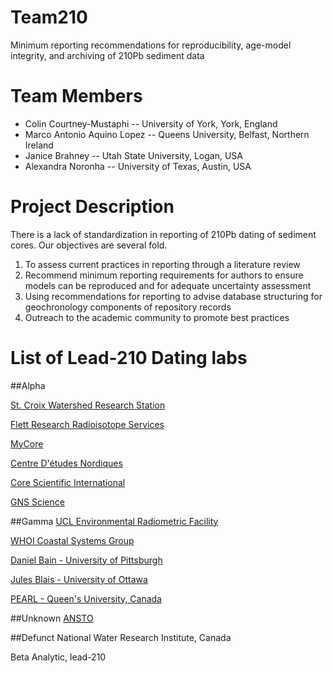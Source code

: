# Team210

Minimum reporting recommendations for reproducibility, age-model integrity, and archiving of 210Pb sediment data

# Team Members
  * Colin Courtney-Mustaphi -- University of York, York, England
  * Marco Antonio Aquino Lopez -- Queens University, Belfast, Northern Ireland
  * Janice Brahney -- Utah State University, Logan, USA
  * Alexandra Noronha -- University of Texas, Austin, USA
  
# Project Description

  There is a lack of standardization in reporting of 210Pb dating of sediment cores. Our objectives are several fold.
  1. To assess  current practices in reporting through a literature review 
  2. Recommend minimum reporting requirements for authors to ensure models can be reproduced and for adequate uncertainty assessment
  3. Using recommendations for reporting to advise database structuring for geochronology components of repository records
  4. Outreach to the academic community to promote best practices
  
# List of Lead-210 Dating labs
##Alpha

[St. Croix Watershed Research Station](https://www.smm.org/scwrs/facilities/laboratories)

[Flett Research Radioisotope Services](http://www.flettresearch.ca/Home.html)

[MyCore](http://mycore.ca/)

[Centre D'études Nordiques](http://www.cen.ulaval.ca/en/page.aspx?lien=labradio)

[Core Scientific International](http://www.corescientificinternationals.com/services.html)

[GNS Science](http://www.gns.cri.nz/Home/Services/Laboratories-Facilities/Cosmogenic-Isotope-and-Radiochemistry-Laboratory/Sample-Processing/Sediment-dating-with-210Pb)

##Gamma
[UCL Environmental Radiometric Facility](http://www.geog.ucl.ac.uk/about-the-department/support-services/ucl-environmental-radiometric-facility)

[WHOI Coastal Systems Group](http://web.whoi.edu/coastal-group/about/how-we-work/lab-methods/gamma-analysis-and-isotope-dating/)

[Daniel Bain - University of Pittsburgh](http://www.pitt.edu/~dbain/facilities.html)

[Jules Blais - University of Ottawa](http://mysite.science.uottawa.ca/jblais/staff-services.html)

[PEARL - Queen's University, Canada](http://post.queensu.ca/~pearl/facilities%20and%20equipment.htm)

##Unknown
[ANSTO](http://www.ansto.gov.au/ResearchHub/IER/Capabilities/IsotopicDating/index.htm)

##Defunct
National Water Research Institute, Canada

Beta Analytic, lead-210
